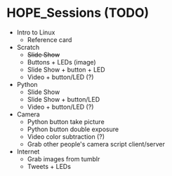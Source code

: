 # HOPE_Sessions (TODO)
- Intro to Linux
  - Reference card
- Scratch
  - ~~Slide Show~~
  - Buttons + LEDs (image)
  - Slide Show + button + LED
  - Video + button/LED (?)
- Python
  - Slide Show
  - Slide Show + button/LED
  - Video + button/LED (?)
- Camera
  - Python button take picture
  - Python button double exposure
  - Video color subtraction (?)
  - Grab other people's camera script client/server
- Internet
  - Grab images from tumblr
  - Tweets + LEDs
